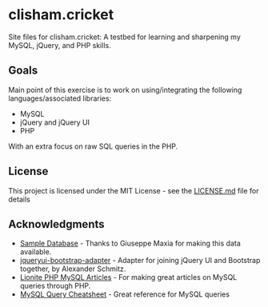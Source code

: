 # clisham.cricket
Site files for clisham.cricket: A testbed for learning and sharpening my MySQL, jQuery, and PHP skills.

## Goals

Main point of this exercise is to work on using/integrating the following languages/associated libraries:

* MySQL
* jQuery and jQuery UI
* PHP

With an extra focus on raw SQL queries in the PHP.

## License

This project is licensed under the MIT License - see the [LICENSE.md](LICENSE.md) file for details

## Acknowledgments

* [Sample Database](https://github.com/datacharmer/test_db) - Thanks to Giuseppe Maxia for making this data available.
* [jqueryui-bootstrap-adapter](https://github.com/arschmitz/jqueryui-bootstrap-adapter) - Adapter for joining jQuery UI and Bootstrap together, by Alexander Schmitz.
* [Lionite PHP MySQL Articles](https://www.binpress.com/tutorial/using-php-with-mysql-the-right-way/17) - For making great articles on MySQL queries through PHP.
* [MySQL Query Cheatsheet](https://gist.github.com/hofmannsven/9164408) - Great reference for MySQL queries

